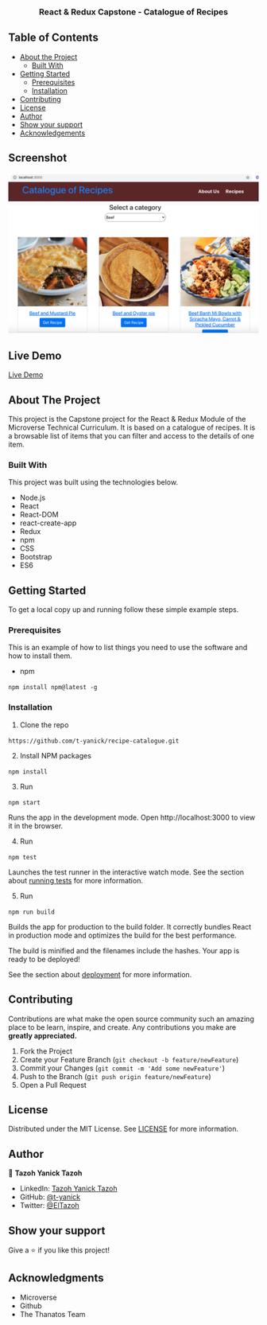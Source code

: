 <p align="center">
  <h3 align="center">React & Redux Capstone - Catalogue of Recipes</h3>
</p>


<!-- TABLE OF CONTENTS -->
## Table of Contents

* [About the Project](#about-the-project)
  * [Built With](#built-with)
* [Getting Started](#getting-started)
  * [Prerequisites](#prerequisites)
  * [Installation](#installation)
* [Contributing](#contributing)
* [License](#license)
* [Author](#author)
* [Show your support](#show-your-support)
* [Acknowledgements](#acknowledgements)

## Screenshot
![screenshot](src/assets/screenshot.png) 

## Live Demo

[Live Demo]( https://cryptic-everglades-52561.herokuapp.com/)

<!-- ABOUT THE PROJECT -->
## About The Project

This project is the Capstone project for the React & Redux Module of the Microverse Technical Curriculum. It is based on a catalogue of recipes. It is a browsable list of items that you can filter and access to the details of one item.

### Built With
This project was built using the technologies below.
* Node.js
* React
* React-DOM
* react-create-app
* Redux
* npm
* CSS
* Bootstrap
* ES6

## Getting Started

To get a local copy up and running follow these simple example steps.

### Prerequisites
This is an example of how to list things you need to use the software and how to install them.
* npm

`npm install npm@latest -g`

### Installation
1. Clone the repo

`https://github.com/t-yanick/recipe-catalogue.git`

2. Install NPM packages

`npm install`

3. Run

`npm start`

Runs the app in the development mode.
Open http://localhost:3000 to view it in the browser.

4. Run

`npm test`

Launches the test runner in the interactive watch mode.
See the section about [running tests](https://facebook.github.io/create-react-app/docs/running-tests) for more information.

5. Run

`npm run build` 

Builds the app for production to the build folder.
It correctly bundles React in production mode and optimizes the build for the best performance.

The build is minified and the filenames include the hashes.
Your app is ready to be deployed!

See the section about [deployment](https://facebook.github.io/create-react-app/docs/deployment) for more information.

## Contributing

Contributions are what make the open source community such an amazing place to be learn, inspire, and create. Any contributions you make are <b>greatly appreciated.</b>

1. Fork the Project
2. Create your Feature Branch (`git checkout -b feature/newFeature`)
3. Commit your Changes (`git commit -m 'Add some newFeature'`)
4. Push to the Branch (g`it push origin feature/newFeature`)
5. Open a Pull Request

## License

Distributed under the MIT License. See [LICENSE](https://opensource.org/licenses/MIT) for more information.

## Author

👤 **Tazoh Yanick Tazoh**

- LinkedIn: [Tazoh Yanick Tazoh](https://www.linkedin.com/in/tazoh-yanick-tazoh/)
- GitHub: [@t-yanick](https://github.com/t-yanick)
- Twitter: [@ElTazoh](https://twitter.com/ElTazoh)

## Show your support

Give a :star: if you like this project!

## Acknowledgments

* Microverse
* Github
* The Thanatos Team

